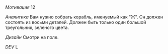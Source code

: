 *Мотивация*
12

*Аналитика*
Вам нужно собрать корабль, именуемый как "Ж". Он должен состоять из восьми деталей. Должен быть только один большой треугольник, зеленого цвета.

*Дизайн*
Смотри на поле.

*DEV*
L